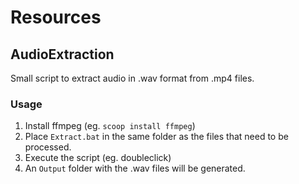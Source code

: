 # Resources

## AudioExtraction
Small script to extract audio in .wav format from .mp4 files.
### Usage
1. Install ffmpeg (eg. `scoop install ffmpeg`)
2. Place `Extract.bat` in the same folder as the files that need to be processed.
3. Execute the script (eg. doubleclick)
4. An `Output` folder with the .wav files will be generated.
